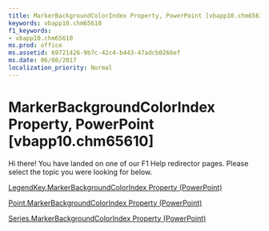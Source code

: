 ```yaml
---
title: MarkerBackgroundColorIndex Property, PowerPoint [vbapp10.chm65610]
keywords: vbapp10.chm65610
f1_keywords:
- vbapp10.chm65610
ms.prod: office
ms.assetid: 69721426-9b7c-42c4-b443-47adcb0266ef
ms.date: 06/08/2017
localization_priority: Normal
---
```



# MarkerBackgroundColorIndex Property, PowerPoint [vbapp10.chm65610]

Hi there! You have landed on one of our F1 Help redirector pages. Please select the topic you were looking for below.

[LegendKey.MarkerBackgroundColorIndex Property (PowerPoint)](http://msdn.microsoft.com/library/882d5408-9d75-d452-ea53-1f7f2d575752%28Office.15%29.aspx)

[Point.MarkerBackgroundColorIndex Property (PowerPoint)](http://msdn.microsoft.com/library/357a97f9-d20a-6761-5977-23ee526a277a%28Office.15%29.aspx)

[Series.MarkerBackgroundColorIndex Property (PowerPoint)](http://msdn.microsoft.com/library/18640945-ac4a-c661-46fa-804a66f57502%28Office.15%29.aspx)

